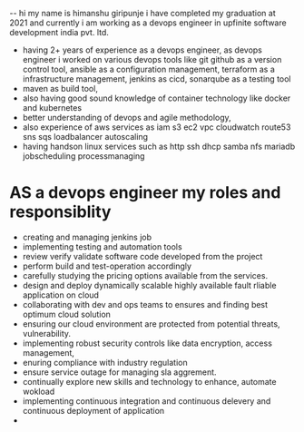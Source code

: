 -- hi my name is himanshu giripunje i have completed my graduation at 2021 and currently i am working as a devops engineer in upfinite software development india pvt. ltd.
- having 2+ years of experience as a devops engineer, as devops engineer i worked on various devops tools like git github as a version control tool, ansible as a configuration management, terraform as a infrastructure management, jenkins as cicd, sonarqube as a testing tool
- maven as build tool, 
- also having good sound knowledge of container technology like docker and kubernetes
- better understanding of devops and agile methodology, 
- also experience of aws services as iam s3 ec2 vpc cloudwatch route53 sns sqs loadbalancer autoscaling
- having handson linux services such as http ssh dhcp samba nfs mariadb jobscheduling processmanaging

# AS a devops engineer my roles and responsiblity 
- creating and managing jenkins job 
- implementing testing and automation tools 
- review verify validate software code developed from the project 
- perform build and test-operation accordingly 
- carefully studying the pricing options available from the services.
- design and deploy dynamically  scalable highly available fault rliable application on cloud 
- collaborating with dev and ops teams to ensures and finding best optimum cloud solution
- ensuring our cloud environment are protected from potential threats,  vulnerability.
- implementing robust security controls like data encryption, access management, 
- enuring compliance with industry regulation 
- ensure service outage for managing sla aggrement.
- continually explore new skills and technology to enhance, automate wokload
- implementing continuous integration and continuous delevery and continuous deployment of application
- 
